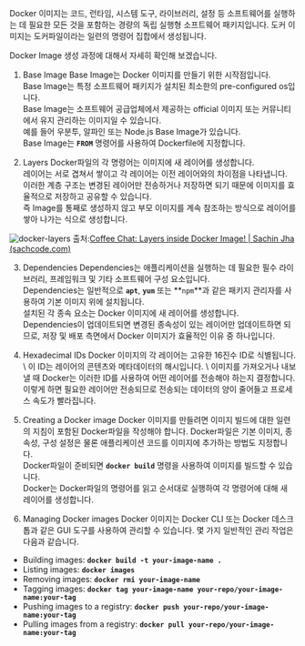 
Docker 이미지는 코드, 런타임, 시스템 도구, 라이브러리, 설정 등 소프트웨어를 실행하는 데 필요한 모든 것을 포함하는 경량의 독립 실행형 소프트웨어 패키지입니다. 도커 이미지는 도커파일이라는 일련의 명령어 집합에서 생성됩니다.

Docker Image 생성 과정에 대해서 자세히 확인해 보겠습니다.

1.  Base Image
     Base Image는 Docker 이미지를 만들기 위한 시작점입니다. \
     Base Image는 특정 소프트웨어 패키지가 설치된 최소한의 pre-configured os입니다. \
     Base Image는 소프트웨어 공급업체에서 제공하는 official 이미지 또는 커뮤니티에서 유지 관리하는 이미지일 수 있습니다. \
     예를 들어 우분투, 알파인 또는 Node.js Base Image가 있습니다. \
     Base Image는 **`FROM`** 명령어를 사용하여 Dockerfile에 지정합니다.
   
2.  Layers
   Docker파일의 각 명령어는 이미지에 새 레이어를 생성합니다. \
   레이어는 서로 겹쳐서 쌓이고 각 레이어는 이전 레이어와의 차이점을 나타냅니다. \
   이러한 계층 구조는 변경된 레이어만 전송하거나 저장하면 되기 때문에 이미지를 효율적으로 저장하고 공유할 수 있습니다. \
   즉 Image를 통째로 생성하지 않고 부모 이미지를 계속 참조하는 방식으로 레이어를 쌓아 나가는 식으로 생성합니다.

![docker-layers](https://user-images.githubusercontent.com/61622657/226214955-cd82e229-7c3e-4f21-ba7b-6c2890c43cb3.png)
출처:[Coffee Chat: Layers inside Docker Image! | Sachin Jha (sachcode.com)](https://sachcode.com/tech/docker-images-layers-teatime/)

3.  Dependencies
   Dependencies는 애플리케이션을 실행하는 데 필요한 필수 라이브러리, 프레임워크 및 기타 소프트웨어 구성 요소입니다. \
   Dependencies는 일반적으로 **`apt`**, **`yum`** 또는 **`npm`**과 같은 패키지 관리자를 사용하여 기본 이미지 위에 설치됩니다. \
   설치된 각 종속 요소는 Docker 이미지에 새 레이어를 생성합니다. \
   Dependencies이 업데이트되면 변경된 종속성이 있는 레이어만 업데이트하면 되므로, 저장 및 배포 측면에서 Docker 이미지가 효율적인 이유 중 하나입니다.
   
4.  Hexadecimal IDs
  Docker 이미지의 각 레이어는 고유한 16진수 ID로 식별됩니다. \ 
  이 ID는 레이어의 콘텐츠와 메타데이터의 해시입니다. \ 
  이미지를 가져오거나 내보낼 때 Docker는 이러한 ID를 사용하여 어떤 레이어를 전송해야 하는지 결정합니다. \
  이렇게 하면 필요한 레이어만 전송되므로 전송되는 데이터의 양이 줄어들고 프로세스 속도가 빨라집니다.
   
5.  Creating a Docker image
  Docker 이미지를 만들려면 이미지 빌드에 대한 일련의 지침이 포함된 Docker파일을 작성해야 합니다. Docker파일은 기본 이미지, 종속성, 구성 설정은 물론 애플리케이션 코드를 이미지에 추가하는 방법도 지정합니다. \
   Docker파일이 준비되면 **`docker build`** 명령을 사용하여 이미지를 빌드할 수 있습니다. \
   Docker는 Docker파일의 명령어를 읽고 순서대로 실행하여 각 명령어에 대해 새 레이어를 생성합니다.
   
6.  Managing Docker images
   Docker 이미지는 Docker CLI 또는 Docker 데스크톱과 같은 GUI 도구를 사용하여 관리할 수 있습니다.
   몇 가지 일반적인 관리 작업은 다음과 같습니다.
   
-   Building images: **`docker build -t your-image-name .`**
-   Listing images: **`docker images`**
-   Removing images: **`docker rmi your-image-name`**
-   Tagging images: **`docker tag your-image-name your-repo/your-image-name:your-tag`**
-   Pushing images to a registry: **`docker push your-repo/your-image-name:your-tag`**
-   Pulling images from a registry: **`docker pull your-repo/your-image-name:your-tag`**